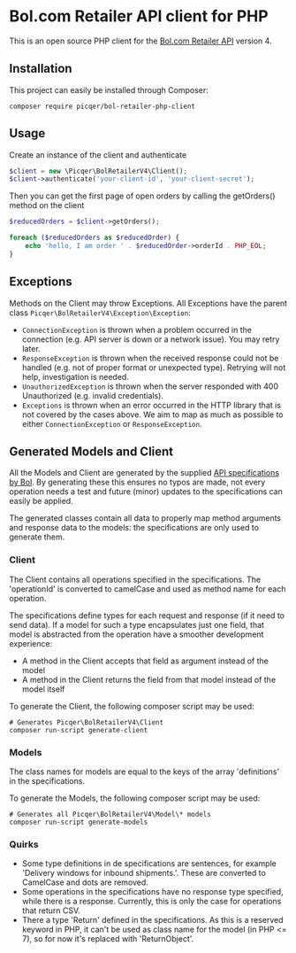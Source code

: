 # Bol.com Retailer API client for PHP
This is an open source PHP client for the [Bol.com Retailer API](https://api.bol.com/retailer/public/Retailer-API/v4/releasenotes.html) version 4.

## Installation
This project can easily be installed through Composer:

```
composer require picqer/bol-retailer-php-client
```

## Usage
Create an instance of the client and authenticate
```php
$client = new \Picqer\BolRetailerV4\Client();
$client->authenticate('your-client-id', 'your-client-secret');
```

Then you can get the first page of open orders by calling the getOrders() method on the client
```php
$reducedOrders = $client->getOrders();

foreach ($reducedOrders as $reducedOrder) {
    echo 'hello, I am order ' . $reducedOrder->orderId . PHP_EOL;
}
```

## Exceptions
Methods on the Client may throw Exceptions. All Exceptions have the parent class `Picqer\BolRetailerV4\Exception\Exception`:
- `ConnectionException` is thrown when a problem occurred in the connection (e.g. API server is down or a network issue). You may retry later.
- `ResponseException` is thrown when the received response could not be handled (e.g. not of proper format or unexpected type). Retrying will not help, investigation is needed.
- `UnauthorizedException` is thrown when the server responded with 400 Unauthorized (e.g. invalid credentials).
- `Exceptions` is thrown when an error occurred in the HTTP library that is not covered by the cases above. We aim to map as much as possible to either `ConnectionException` or `ResponseException`.

## Generated Models and Client
All the Models and Client are generated by the supplied [API specifications by Bol](https://api.bol.com/retailer/public/apispec/v4). By generating these this ensures no typos are made, not every operation needs a test and future (minor) updates to the specifications can easily be applied.

The generated classes contain all data to properly map method arguments and response data to the models: the specifications are only used to generate them. 

### Client
The Client contains all operations specified in the specifications. The 'operationId' is converted to camelCase and used as method name for each operation.

The specifications define types for each request and response (if it need to send data). If a model for such a type encapsulates just one field, that model is abstracted from the operation have a smoother development experience:
- A method in the Client accepts that field as argument instead of the model
- A method in the Client returns the field from that model instead of the model itself

To generate the Client, the following composer script may be used:
```
# Generates Picqer\BolRetailerV4\Client
composer run-script generate-client
```

### Models
The class names for models are equal to the keys of the array 'definitions' in the specifications.

To generate the Models, the following composer script may be used:
```
# Generates all Picqer\BolRetailerV4\Model\* models
composer run-script generate-models
```

### Quirks
- Some type definitions in de specifications are sentences, for example 'Delivery windows for inbound shipments.'. These are converted to CamelCase and dots are removed.
- Some operations in the specifications have no response type specified, while there is a response. Currently, this is only the case for operations that return CSV.
- There a type 'Return' defined in the specifications. As this is a reserved keyword in PHP, it can't be used as class name for the model (in PHP <= 7), so for now it's replaced with 'ReturnObject'.
